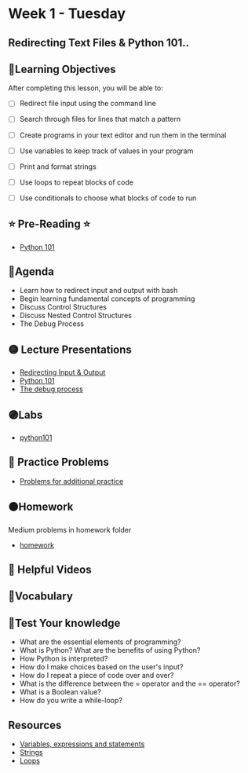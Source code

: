 # Week 1 - Tuesday

## Redirecting Text Files & Python 101..

## 📍Learning Objectives
After completing this lesson, you will be able to:

- [ ] Redirect file input using the command line
- [ ] Search through files for lines that match a pattern
- [ ] Create programs in your text editor and run them in the terminal
- [ ] Use variables to keep track of values in your program
- [ ] Print and format strings
- [ ] Use loops to repeat blocks of code
- [ ] Use conditionals to choose what blocks of code to run


## ⭐️ Pre-Reading ⭐️
- [Python 101](https://digitalcrafts.instructure.com/courses/212/pages/reading-python-101?module_item_id=39076)

## 📍Agenda
- Learn how to redirect input and output with bash
- Begin learning fundamental concepts of programming 
- Discuss Control Structures
- Discuss Nested Control Structures
- The Debug Process

## 🟡 Lecture Presentations
- [Redirecting Input & Output](https://dc-houston.herokuapp.com/CommandLine/Redirecting.html#1)
- [Python 101](https://dc-exxon-slides.netlify.app/python/python101#1)
- [The debug process](https://docs.google.com/document/d/1Hb3IZVcnrZQ6FXNgiqUBbqrEkRv-k1O_TFffqj3KoVs/edit)

## 🟣Labs 
<!-- - [advanced cli](https://github.com/veros-labs/cli-lab-advanced) -->
- [python101](https://github.com/veros-labs/lab-python-101)


 ## 🔶 Practice Problems
 - [Problems for additional practice](https://github.com/veros-labs/practice-python-101)


## 🟠Homework 
Medium problems in homework folder
- [homework](./homework/)


## 🔵 Helpful Videos

<!-- - []() -->

## 🔶Vocabulary

## 🔷Test Your knowledge
- What are the essential elements of programming?
- What is Python? What are the benefits of using Python?
- How Python is interpreted?
- How do I make choices based on the user's input?
- How do I repeat a piece of code over and over?
- What is the difference between the = operator and the == operator?
- What is a Boolean value?
- How do you write a while-loop?

## Resources 
- [Variables, expressions and statements](https://greenteapress.com/thinkpython2/html/thinkpython2003.html)
- [Strings](https://greenteapress.com/thinkpython2/html/thinkpython2009.html)
- [Loops](https://greenteapress.com/thinkpython2/html/thinkpython2008.html)




